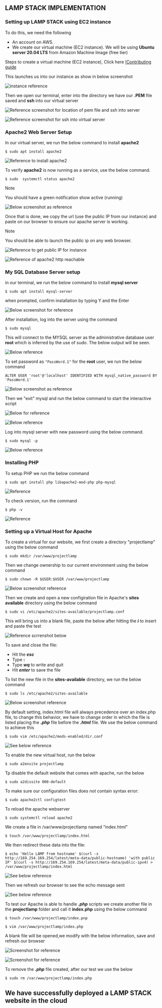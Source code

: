 ## LAMP STACK IMPLEMENTATION ##
### Setting up LAMP STACK using EC2 instance ###
To do this, we need the following 
- An account on AWS.
- We create our virtual machine (EC2 instance). We will be using **Ubuntu server 20.04 LTS** from Amazon Machine Image (free tier)

Steps to create a virtual machine (EC2 instance), Click here [!Contributing guide](Creating_Server_on_AWS.md)

This launches us into our instance as show in below screenshot

![instance reference](Images/EC2_instance.png)

Then we open our terminal, enter into the directory we have our **.PEM** file saved and **ssh** into our virtual server

![Reference screenshot for location of pem file and ssh into server](Images/PEM_key.png)

![Reference screenshot for ssh into virtual server](Images/ssh_EC2_instance.png)

### Apache2 Web Server Setup ###

In our virtual server, we run the below command to install **apache2** 

`$ sudo apt install apache2`

![Reference to install apache2](Images/apache2.png)

To verify **apache2** is now running as a service, use the below command. 

`$ sudo  systemctl status apache2`

>[!Note]
>You should have a green notification show active (running)

![Below screenshot as reference](Images/apache2_install.png)

Once that is done, we copy the url (use the public IP from our instance) and paste on our browser to ensure our apache server is working. 
>[!Note]
>You should be able to launch the public ip on any web browser.

![Reference to get public IP for instance](Images/apache_ec2.png)

![Reference of apache2 http reachable](Images/apache_html.png)

### My SQL Database Server setup ###

in our terminal, we run the below command to install **mysql server**

`$ sudo apt install mysql-server`

when prompted, confirm installation by typing Y and the Enter

![Below screenshot for reference](Images/sqlserver_install.png)

After installation, log into the server using the command

`$ sudo mysql`

This will connect to the MYSQL server as the administrative database user **root** which is inferred by the use of sudo. The below output will be seen.

![Below reference](Images/sql_login.png)

To set password as `"PassWord.1"` for the **root** user, we run the below command

`ALTER USER 'root'@'localhost' IDENTIFIED WITH mysql_native_password BY 'PassWord.1'`

![Below screenshot as reference](Images/mysql_password.png)

Then we "exit" mysql and run the below command to start the interactive script

![Below for reference](Images/sql_interactive.png)

![Below reference](Images/sql_interactive2.png)

Log into mysql server with new password using the below command.

`$ sudo mysql -p`

![Below reference](Images/sql_test.png)

### Installing PHP ###

To setup PHP we run the below command

`$ sudo apt install php libapache2-mod-php php-mysql`

![Reference](Images/php_install.png)

To check version, run the command

`$ php -v`

![Reference](Images/php_version.png)

### Setting up a Virtual Host for Apache ###

To create a virtual for our website, we first create a directory "projectlamp" using the below command

`$ sudo mkdir /var/www/projectlamp`

Then we change ownership to our current environment using the below command

`$ sudo chown -R $USER:$USER /var/www/projectlamp`

![Below screenshot reference](Images/dir.png)

Then we create and open a new configiration file in Apache's **sites available** directory using the below command

`$ sudo vi /etc/apache2/sites-available/projectlamp.conf`

This will bring us into a blank file, paste the below after hitting the ***i*** to insert and paste the test

![Reference scrrenshot below](Images/php_apache.png)

To save and close the file:
- Hit the ***esc***
- Type **:**
- Type ***wq*** to write and quit
- Hit ***enter*** to save the file

To list the new file in the **sites-available** directory, we run the below command

`$ sudo ls /etc/apache2/sites-available`

![Below screenshot reference](Images/ls_apache.png)

By default setting, index.html file will always precedence over an index.php file, to change this behavior, we have to change order in which the file is listed placing the ***.php*** file before the ***.html*** file. We use the below command to achieve this

`$ sudo vim /etc/apache2/mods-enabled/dir.conf`

![See below reference](Images/index.png)

To enable the new virtual host, run the below

`$ sudo a2ensite projectlamp`

Tp disable the default website that comes with apache, run the below

`$ sudo a2dissite 000-default`

To make sure our configuration files does not contain syntax error:

`$ sudo apache2ctl configtest`

To reload the apache webserver

`$ sudo systemctl reload apache2`

We create a file in /var/www/projectlamp named “index.html”

`$ touch /var/www/projectlamp/index.html`

We then redirect these data into the file:

`$ echo 'Hello LAMP from hostname' $(curl -s http://169.254.169.254/latest/meta-data/public-hostname) 'with public IP' $(curl -s http://169.254.169.254/latest/meta-data/public-ipv4) > /var/www/projectlamp/index.html`

![See below reference](Images/apache_test.png)

Then we refresh our browser to see the echo message sent

![See below reference](Images/php_test.png)

To test our Apache is able to handle ***.php*** scripts we create another file in the **projectlamp** folder and call it **index.php** using the below command

`$ touch /var/www/projectlamp/index.pnp`

`$ vim /var/www/projectlamp/index.php`

A blank file will be opened,we modify with the below information, save and refresh our browser

![Screenshot for reference](Images/phpinfo.png)

![Screenshot for reference](Images/php_html.png)

To remove the ***.php*** file created, after our test we use the below 

`$ sudo rm /var/www/projectlamp/index.php`

## We have successfully deployed a LAMP STACK website in the cloud ## 
